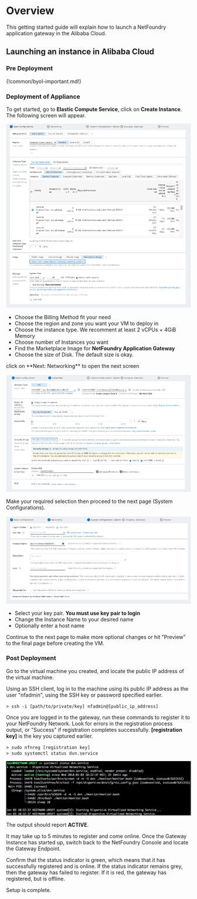 # Overview
This getting started guide will explain how to launch a NetFoundry application gateway in the Alibaba Cloud.


## Launching an instance in Alibaba Cloud

### Pre Deployment

{!common/byol-important.md!}

### Deployment of Appliance

To get started, go to **Elastic Compute Service**, click on **Create Instance**.
The following screen will appear.

![Image](../../images/AliLaunch1.png)

<ul>
<li>Choose the Billing Method fit your need </li>
<li>Choose the region and zone you want your VM to deploy in </li>
<li>Choose the instance type. We recomment at least 2 vCPUs + 4GiB Memory </li>
<li>Choose number of Instances you want </li>
<li>Find the Marketplace Image for <strong>NetFoundry Application Gateway</strong></li>
<li>Choose the size of Disk. The default size is okay.</li>
</ul>
click on **Next: Networking** to open the next screen

![Image](../../images/AliLaunch2.png)

Make your required selection then proceed to the next page (System Configurations).

![Image](../../images/AliLaunch3.png)

<ul>
<li>Select your key pair. <strong>You must use key pair to login</strong></li>
<li>Change the Instance Name to your desired name</li>
<li>Optionally enter a host name</li>
</ul>

Continue to the next page to make more optional changes or hit "Preview" to the final page before creating the VM.

### Post Deployment

Go to the virtual machine you created, and locate the public IP address of the virtual machine.

Using an SSH client, log in to the machine using its public IP address as the user "nfadmin", using the SSH key or password specified earlier.

    > ssh -i [path/to/private/key] nfadmin@[public_ip_address]

Once you are logged in to the gateway, run these commands to register it to your NetFoundry Network. Look for errors in the registration process output, or "Success" if registration completes successfully. **\[registration key\]** is the key you captured earlier.

    > sudo nfnreg [registration key]
    > sudo systemctl status dvn.service

![image](../../images/AzureStack06.png)

The output should report **ACTIVE**.

It may take up to 5 minutes to register and come online. Once the Gateway Instance has started up, switch back to the NetFoundry Console and locate the Gateway Endpoint.

Confirm that the status indicator is green, which means that it has successfully registered and is online. If the status indicator remains grey, then the gateway has failed to register. If it is red, the gateway has registered, but is offline.

Setup is complete.

